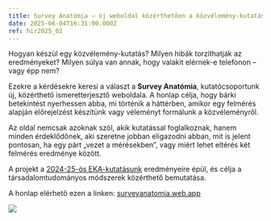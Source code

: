 ```yaml
---
title: Survey Anatómia – új weboldal közérthetően a közvélemény-kutatásról
date: 2025-06-04T16:31:00.000Z
ref: hir2025_02
---
```

Hogyan készül egy közvélemény-kutatás? Milyen hibák torzíthatják az eredményeket? Milyen súlya van annak, hogy valakit elérnek-e telefonon – vagy épp nem?

Ezekre a kérdésekre keresi a választ a **Survey Anatómia**, kutatócsoportunk új, közérthető ismeretterjesztő weboldala. A honlap célja, hogy bárki betekintést nyerhessen abba, mi történik a háttérben, amikor egy felmérés alapján előrejelzést készítünk vagy véleményt formálunk a közvéleményről.

Az oldal nemcsak azoknak szól, akik kutatással foglalkoznak, hanem minden érdeklődőnek, aki szeretne jobban eligazodni abban, mit is jelent pontosan, ha egy párt „vezet a mérésekben”, vagy miért lehet eltérés két felmérés eredménye között.

A projekt a [2024-25-ös EKA-kutatásunk](https://surveymethodsroom.hu/hu/projektek/2024-02-24-v%C3%A1laszt%C3%A1si-el%C5%91rejelz%C3%A9s-survey-adatokb%C3%B3l/) eredményeire épül, és célja a társadalomtudományos módszerek közérthető bemutatása.

A honlap elérhető ezen a linken: [surveyanatomia.web.app](https://surveyanatomia.web.app/)[](https://surveyanatomia.web.app/)

![](/img/eka_survey_anatomia.jpg)
